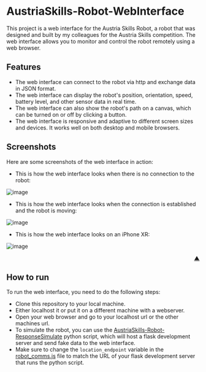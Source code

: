 <a name="readme-top"></a>
# AustriaSkills-Robot-WebInterface
This project is a web interface for the Austria Skills Robot, a robot that was designed and built by my colleagues for the Austria Skills competition. The web interface allows you to monitor and control the robot remotely using a web browser.

## Features

- The web interface can connect to the robot via http and exchange data in JSON format.
- The web interface can display the robot's position, orientation, speed, battery level, and other sensor data in real time.
- The web interface can also show the robot's path on a canvas, which can be turned on or off by clicking a button.
- The web interface is responsive and adaptive to different screen sizes and devices. It works well on both desktop and mobile browsers.

## Screenshots

Here are some screenshots of the web interface in action:

- This is how the web interface looks when there is no connection to the robot:

![image](https://github.com/H0lz3r-x64/AustriaSkills-Robot-WebInterface/assets/91200978/130f6b5d-911b-440b-9a5d-5e48016c9dae)

- This is how the web interface looks when the connection is established and the robot is moving:

![image](https://github.com/H0lz3r-x64/AustriaSkills-Robot-WebInterface/assets/91200978/aa9e4c14-2c5b-41ef-8dd8-79757f3b383f)

- This is how the web interface looks on an iPhone XR:

![image](https://github.com/H0lz3r-x64/AustriaSkills-Robot-WebInterface/assets/91200978/711cdf17-a284-4856-be68-548322957a26)

<p align="right"><a href="#readme-top">▲</a></p>

## How to run

To run the web interface, you need to do the following steps:

- Clone this repository to your local machine.
- Either localhost it or put it on a different machine with a webserver.
- Open your web browser and go to your localhost url or the other machines url.
- To simulate the robot, you can use the [AustriaSkills-Robot-ResponseSimulate](https://github.com/H0lz3r-x64/AustriaSkills-Robot-ResponseSimulate) python script, which will host a flask development server and  send fake data to the web interface.
- Make sure to change the `location_endpoint` variable in the [robot_comms.js](https://github.com/H0lz3r-x64/AustriaSkills-Robot-WebInterface/blob/main/res/scripts/robot_comms.js) file to match the URL of your flask development server that runs the python script.


